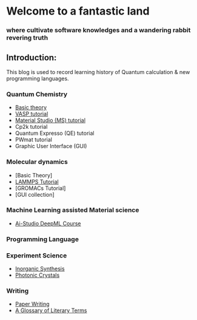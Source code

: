 # Welcome to a fantastic land
### where cultivate software knowledges and a wandering rabbit revering truth

## Introduction:
This blog is used to record learning history of Quantum calculation & new programming languages.
### Quantum Chemistry
  - [Basic theory](./QC/Basic_theory.html)
  - [VASP tutorial](./QC/VASP_tutorial.html)
  - [Material Studio (MS) tutorial](./QC/MS_tutorial.html)
  - Cp2k tutorial
  - Quantum Expresso (QE) tutorial
  - PWmat tutorial
  - Graphic User Interface (GUI)

### Molecular dynamics
  - [Basic Theory]
  - [LAMMPS Tutorial](./MD/LAMMPS_Tutorial.html)
  - [GROMACs Tutorial]
  - [GUI collection]

### Machine Learning assisted Material science
  - [Ai-Studio DeepML Course](./ML/Ai-Studio.html)
  
### Programming Language

### Experiment Science
- [Inorganic Synthesis](./QC/inorganic_synthesis.html)
- [Photonic Crystals](./QC/photonic_crystals.html)

### Writing
- [Paper Writing](./W/paper_writing.html)
- [A Glossary of Literary Terms](./W/A_glossary_of_literary_term.html)
